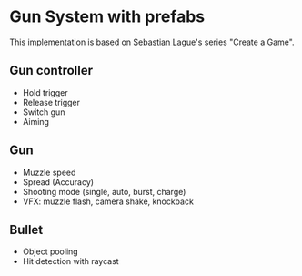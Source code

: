 # Gun System with prefabs

This implementation is based on [Sebastian Lague](https://www.youtube.com/watch?v=rZAnnyensgs&ab_channel=SebastianLague)'s series "Create a Game".

## Gun controller

- Hold trigger
- Release trigger
- Switch gun
- Aiming


## Gun 
- Muzzle speed
- Spread (Accuracy)
- Shooting mode (single, auto, burst, charge)
- VFX: muzzle flash, camera shake, knockback


## Bullet

- Object pooling
- Hit detection with raycast
